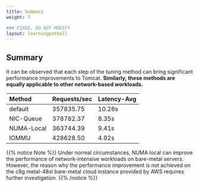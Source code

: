 ```yaml
---
title: Summary
weight: 7

### FIXED, DO NOT MODIFY
layout: learningpathall
---
```


## Summary
It can be observed that each step of the tuning method can bring significant performance improvements to Tomcat. **Similarly, these methods are equally applicable to other network-based workloads.**

| Method          | Requests/sec | Latency-Avg |
|:----------------|:-------------|:------------|
| default         | 357835.75    | 10.26s      |
| NIC-Queue       | 378782.37    | 8.35s       |
| NUMA-Local      | 363744.39    | 9.41s       |
| IOMMU           | 428628.50    | 4.92s       |

{{% notice Note %}}
Under normal circumstances, NUMA local can improve the performance of network-intensive workloads on bare-metal servers. However, the reason why the performance improvement is not achieved on the c8g.metal-48xl bare-metal cloud instance provided by AWS requires further investigation.
{{% /notice %}}

